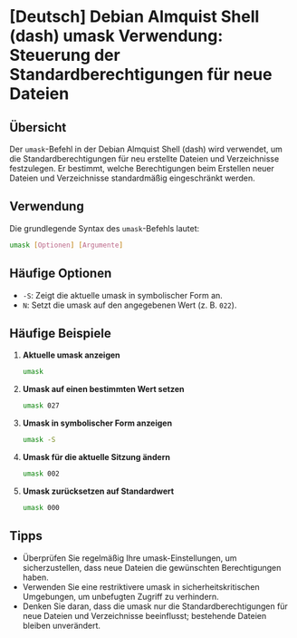 # [Deutsch] Debian Almquist Shell (dash) umask Verwendung: Steuerung der Standardberechtigungen für neue Dateien

## Übersicht
Der `umask`-Befehl in der Debian Almquist Shell (dash) wird verwendet, um die Standardberechtigungen für neu erstellte Dateien und Verzeichnisse festzulegen. Er bestimmt, welche Berechtigungen beim Erstellen neuer Dateien und Verzeichnisse standardmäßig eingeschränkt werden.

## Verwendung
Die grundlegende Syntax des `umask`-Befehls lautet:

```sh
umask [Optionen] [Argumente]
```

## Häufige Optionen
- `-S`: Zeigt die aktuelle umask in symbolischer Form an.
- `N`: Setzt die umask auf den angegebenen Wert (z. B. `022`).

## Häufige Beispiele

1. **Aktuelle umask anzeigen**
   ```sh
   umask
   ```

2. **Umask auf einen bestimmten Wert setzen**
   ```sh
   umask 027
   ```

3. **Umask in symbolischer Form anzeigen**
   ```sh
   umask -S
   ```

4. **Umask für die aktuelle Sitzung ändern**
   ```sh
   umask 002
   ```

5. **Umask zurücksetzen auf Standardwert**
   ```sh
   umask 000
   ```

## Tipps
- Überprüfen Sie regelmäßig Ihre umask-Einstellungen, um sicherzustellen, dass neue Dateien die gewünschten Berechtigungen haben.
- Verwenden Sie eine restriktivere umask in sicherheitskritischen Umgebungen, um unbefugten Zugriff zu verhindern.
- Denken Sie daran, dass die umask nur die Standardberechtigungen für neue Dateien und Verzeichnisse beeinflusst; bestehende Dateien bleiben unverändert.
